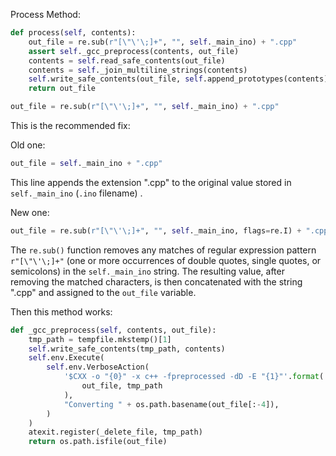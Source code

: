 

Process Method:

```python
def process(self, contents):
    out_file = re.sub(r"[\"\'\;]+", "", self._main_ino) + ".cpp"
    assert self._gcc_preprocess(contents, out_file)
    contents = self.read_safe_contents(out_file)
    contents = self._join_multiline_strings(contents)
    self.write_safe_contents(out_file, self.append_prototypes(contents))
    return out_file
```

```python
out_file = re.sub(r"[\"\'\;]+", "", self._main_ino) + ".cpp"
```

This is the recommended fix:

Old one:

```python
out_file = self._main_ino + ".cpp"
```
This line appends the extension ".cpp" to the original value stored in `self._main_ino` (`.ino` filename) .


New one:

```python
out_file = re.sub(r"[\"\'\;]+", "", self._main_ino, flags=re.I) + ".cpp"
```
The `re.sub()` function removes any matches of regular expression pattern `r"[\"\'\;]+"` (one or more occurrences of double quotes, single quotes, or semicolons) in the `self._main_ino` string. The resulting value, after removing the matched characters, is then concatenated with the string ".cpp" and assigned to the `out_file` variable.

Then this method works:
```python
def _gcc_preprocess(self, contents, out_file):
    tmp_path = tempfile.mkstemp()[1]
    self.write_safe_contents(tmp_path, contents)
    self.env.Execute(
        self.env.VerboseAction(
            '$CXX -o "{0}" -x c++ -fpreprocessed -dD -E "{1}"'.format(
                out_file, tmp_path
            ),
            "Converting " + os.path.basename(out_file[:-4]),
        )
    )
    atexit.register(_delete_file, tmp_path)
    return os.path.isfile(out_file)
```


